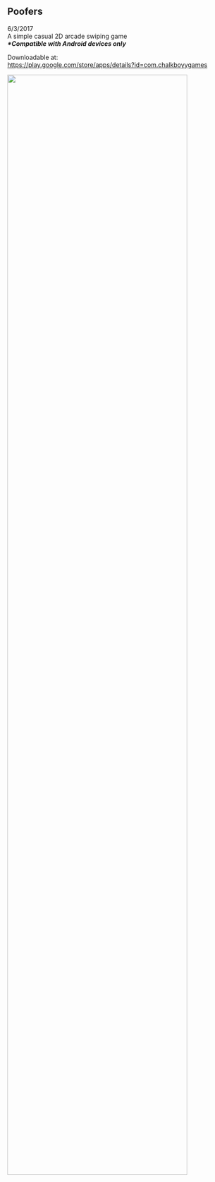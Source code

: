 ## Poofers

6/3/2017<br/>
A simple casual 2D arcade swiping game<br/>
**_*Compatible with Android devices only_**<br/>

Downloadable at:<br/>
https://play.google.com/store/apps/details?id=com.chalkboyygames<br/>

<img src="https://raw.githubusercontent.com/francislow/Poofers/master/images/clippedimage.png" width="90%" height="80%">
